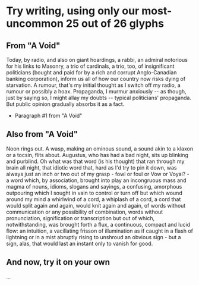 # Try writing, using only our most-uncommon 25 out of 26 glyphs

## From "A Void"

Today, by radio, and also on giant hoardings, a rabbi, an admiral notorious for
his links to Masonry, a trio of cardinals, a trio, too, of insignificant
politicians (bought and paid for by a rich and corrupt Anglo-Canadian banking
corporation), inform us all of how our country now risks dying of starvation.
A rumour, that's my initial thought as I switch off my radio, a rumour or
possibly a hoax. Propaganda, I murmur anxiously -- as though, just by saying so,
I might allay my doubts -- typical politicians' propaganda. But public opinion
gradually absorbs it as a fact.

- Paragraph #1 from "A Void"

## Also from "A Void"

Noon rings out. A wasp, making an ominous sound, a sound akin to a klaxon or
a tocsin, flits about. Augustus, who has had a bad night, sits up blinking and
purblind. Oh what was that word (is his thought) that ran through my brain all
night, that idiotic word that, hard as I'd try to pin it down, was always just
an inch or two out of my grasp - fowl or foul or Vow or Voyal? - a word which,
by association, brought into play an incongruous mass and magma of nouns,
idioms, slogans and sayings, a confusing, amorphous outpouring which I sought
in vain to control or turn off but which wound around my mind a whirlwind of
a cord, a whiplash of a cord, a cord that would split again and again, would
knit again and again, of words without communication or any possibility of
combination, words without pronunciation, signification or transcription but
out of which, notwithstanding, was brought forth a flux, a continuous, compact
and lucid flow: an intuition, a vacillating frisson of illumination as if
caught in a flash of lightning or in a mist abruptly rising to unshroud an
obvious sign - but a sign, alas, that would last an instant only to vanish for
good.

## And now, try it on your own

...
